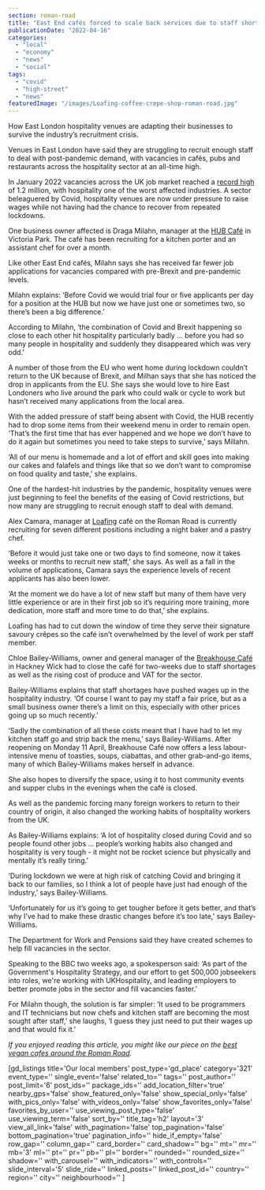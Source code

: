 ```yaml
---
section: roman-road
title: "East End cafés forced to scale back services due to staff shortages"
publicationDate: "2022-04-16"
categories: 
  - "local"
  - "economy"
  - "news"
  - "social"
tags: 
  - "covid"
  - "high-street"
  - "news"
featuredImage: "/images/Loafing-coffee-crepe-shop-roman-road.jpg"
---
```


How East London hospitality venues are adapting their businesses to survive the industry’s recruitment crisis.

Venues in East London have said they are struggling to recruit enough staff to deal with post-pandemic demand, with vacancies in cafés, pubs and restaurants across the hospitality sector at an all-time high.

In January 2022 vacancies across the UK job market reached a [record high](https://www.bbc.co.uk/news/business-60039923) of 1.2 million, with hospitality one of the worst affected industries. A sector beleaguered by Covid, hospitality venues are now under pressure to raise wages while not having had the chance to recover from repeated lockdowns. 

One business owner affected is Draga Milahn, manager at the [HUB Café](https://romanroadlondon.com/hub-cafe-victoria-park-vegan-food-review/) in Victoria Park. The café has been recruiting for a kitchen porter and an assistant chef for over a month.

Like other East End cafés, Milahn says she has received far fewer job applications for vacancies compared with pre-Brexit and pre-pandemic levels. 

Milahn explains: ‘Before Covid we would trial four or five applicants per day for a position at the HUB but now we have just one or sometimes two, so there’s been a big difference.’  

According to Milahn, ‘the combination of Covid and Brexit happening so close to each other hit hospitality particularly badly … before you had so many people in hospitality and suddenly they disappeared which was very odd.’

A number of those from the EU who went home during lockdown couldn’t return to the UK because of Brexit, and Milhan says that she has noticed the drop in applicants from the EU. She says she would love to hire East Londoners who live around the park who could walk or cycle to work but hasn’t received many applications from the local area. 

With the added pressure of staff being absent with Covid, the HUB recently had to drop some items from their weekend menu in order to remain open. ‘That’s the first time that has ever happened and we hope we don’t have to do it again but sometimes you need to take steps to survive,’ says Millahn. 

‘All of our menu is homemade and a lot of effort and skill goes into making our cakes and falafels and things like that so we don’t want to compromise on food quality and taste,’ she explains.  

One of the hardest-hit industries by the pandemic, hospitality venues were just beginning to feel the benefits of the easing of Covid restrictions, but now many are struggling to recruit enough staff to deal with demand. 

Alex Camara, manager at [Loafing](https://romanroadlondon.com/loafing-coffee-crepe-shop-reopens/) café on the Roman Road is currently recruiting for seven different positions including a night baker and a pastry chef. 

‘Before it would just take one or two days to find someone, now it takes weeks or months to recruit new staff,’ she says. As well as a fall in the volume of applications, Camara says the experience levels of recent applicants has also been lower. 

‘At the moment we do have a lot of new staff but many of them have very little experience or are in their first job so it’s requiring more training, more dedication, more staff and more time to do that,’ she explains. 

Loafing has had to cut down the window of time they serve their signature savoury crêpes so the café isn’t overwhelmed by the level of work per staff member. 

Chloe Bailey-Williams, owner and general manager of the [Breakhouse Café](https://romanroadlondon.com/the-breakhouse-cafe-fish-island-restaurant-review/) in Hackney Wick had to close the café for two-weeks due to staff shortages as well as the rising cost of produce and VAT for the sector. 

Bailey-Williams explains that staff shortages have pushed wages up in the hospitality industry. ‘Of course I want to pay my staff a fair price, but as a small business owner there’s a limit on this, especially with other prices going up so much recently.’ 

‘Sadly the combination of all these costs meant that I have had to let my kitchen staff go and strip back the menu,’ says Bailey-Williams. After reopening on Monday 11 April, Breakhouse Café now offers a less labour-intensive menu of toasties, soups, ciabattas, and other grab-and-go items, many of which Bailey-Williams makes herself in advance. 

She also hopes to diversify the space, using it to host community events and supper clubs in the evenings when the café is closed. 

As well as the pandemic forcing many foreign workers to return to their country of origin, it also changed the working habits of hospitality workers from the UK. 

As Bailey-Williams explains: ‘A lot of hospitality closed during Covid and so people found other jobs … people’s working habits also changed and hospitality is very tough - it might not be rocket science but physically and mentally it’s really tiring.’

‘During lockdown we were at high risk of catching Covid and bringing it back to our families, so I think a lot of people have just had enough of the industry,’ says Bailey-Williams.

‘Unfortunately for us it’s going to get tougher before it gets better, and that’s why I’ve had to make these drastic changes before it’s too late,’ says Bailey-Williams.

The Department for Work and Pensions said they have created schemes to help fill vacancies in the sector.

Speaking to the BBC two weeks ago, a spokesperson said: ‘As part of the Government's Hospitality Strategy, and our effort to get 500,000 jobseekers into roles, we're working with UKHospitality, and leading employers to better promote jobs in the sector and fill vacancies faster.’

For Milahn though, the solution is far simpler: ‘It used to be programmers and IT technicians but now chefs and kitchen staff are becoming the most sought after staff,’ she laughs, ‘I guess they just need to put their wages up and that would fix it.’

_If you enjoyed reading this article, you might like our piece on the [best vegan cafes around the Roman Road](https://romanroadlondon.com/best-local-vegan-vegetarian-cafes-shops/)._

\[gd\_listings title='Our local members' post\_type='gd\_place' category='321' event\_type='' single\_event='false' related\_to='' tags='' post\_author='' post\_limit='6' post\_ids='' package\_ids='' add\_location\_filter='true' nearby\_gps='false' show\_featured\_only='false' show\_special\_only='false' with\_pics\_only='false' with\_videos\_only='false' show\_favorites\_only='false' favorites\_by\_user='' use\_viewing\_post\_type='false' use\_viewing\_term='false' sort\_by='' title\_tag='h2' layout='3' view\_all\_link='false' with\_pagination='false' top\_pagination='false' bottom\_pagination='true' pagination\_info='' hide\_if\_empty='false' row\_gap='' column\_gap='' card\_border='' card\_shadow='' bg='' mt='' mr='' mb='3' ml='' pt='' pr='' pb='' pl='' border='' rounded='' rounded\_size='' shadow='' with\_carousel='' with\_indicators='' with\_controls='' slide\_interval='5' slide\_ride='' linked\_posts='' linked\_post\_id='' country='' region='' city='' neighbourhood='' \]
